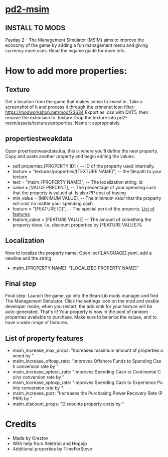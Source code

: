 # [pd2-msim](https://modworkshop.net/mod/42084)
## INSTALL TO MODS
Payday 2 - The Management Simulator (MSIM) aims to improve the economy of the game by adding a fun management menu and giving currency more uses.
Read the ingame guide for more info.
# How to add more properties:
## Texture
Get a location from the game that makes sense to invest in.
Take a screenshot of it and process it through the crimenet icon filter:
https://modworkshop.net/mod/23634
Export as .dss with DXT5, then rename the extension to .texture
Drop the texture into pd2-msim/assets/textures/properties. Name it appropriately.
## propertiestweakdata
Open proertiestweakdata.lua, this is where you'll define the new property.
Copy and paste another property and begin editing the values.
* self.properties.[PROPERTY ID] {  -- ID of the property used internally.
* texture = "textures/properties/[TEXTURE NAME]", -- the filepath to your texture
* text = "msim_[PROPERTY NAME]", -- The localization string_id
* value = [VALUE PRECENT], -- The precentage of your spending cash that the property is valued at. Is also PP cost of buying
* min_value = [MINIMUM VALUE], -- The minimum valur that the property will cost no matter your spending cash
* feature = "[FEATURE ID]", -- The special perk of the property. [List of features](https://github.com/Oreztov/pd2-msim/new/main?readme=1#list-of-property-features)
* feature_value = [FEATURE VALUE] -- The amount of something the property does. I.e. discount properties by [FEATURE VALUE]%
## Localization
Now to localize the property name: Open loc/[LANGUAGE].yaml, add a newline and the string
* msim_[PROPERTY NAME]: "[LOCALIZED PROPERTY NAME]"
## Final step
Final step: Launch the game, go into the BeardLib mods manager and find The Management Simulator.
Click the settings icon on the mod and enable developer mode, when you restart, the add.xmk for your texture will be auto-generated.
That's it! Your property is now in the pool of random properties available to purchase.
Make sure to balance the values, and to have a wide range of features.
## List of property features
* msim_increase_max_props: "Increases maximum amount of properties owned by " 
* msim_increase_oftosp_rate: "Improves Offshore Funds to Spending Cash conversion rate by " 
* msim_increase_sptocc_rate: "Improves Spending Cash to Continental Coins conversion rate by " 
* msim_increase_sptoxp_rate: "Improves Spending Cash to Experience Points conversion rate by " 
* msim_increase_pprr: "Increases the Purchasing Power Recovery Rate (PPRR) by " 
* msim_discount_props: "Discounts property costs by "
# Credits
* Made by Oreztov
* With help from Xeletron and Hoppip
* Additional properties by TimeForSteve
